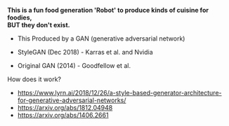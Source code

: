 **This is a fun food generation 'Robot' to produce kinds of cuisine for foodies,  
BUT they don't exist.**

- This Produced by a GAN (generative adversarial network)

- StyleGAN (Dec 2018) - Karras et al. and Nvidia

- Original GAN (2014) - Goodfellow et al.

How does it work?
- https://www.lyrn.ai/2018/12/26/a-style-based-generator-architecture-for-generative-adversarial-networks/
- https://arxiv.org/abs/1812.04948
- https://arxiv.org/abs/1406.2661


